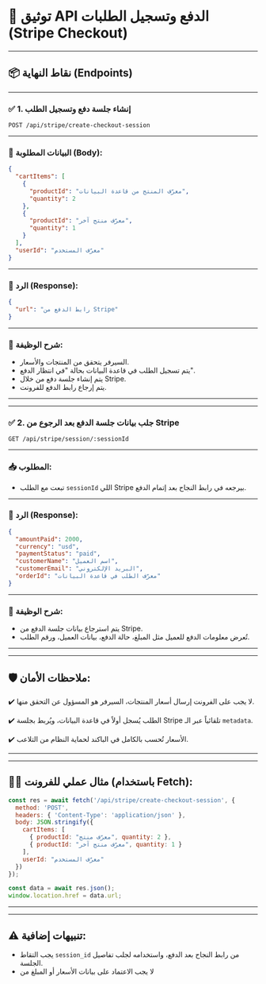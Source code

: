 # 🛒 توثيق API الدفع وتسجيل الطلبات (Stripe Checkout)

---

## 📦 نقاط النهاية (Endpoints)

---

### ✅ 1. إنشاء جلسة دفع وتسجيل الطلب

`POST /api/stripe/create-checkout-session`

---

### 🔧 البيانات المطلوبة (Body):

```json
{
  "cartItems": [
    {
      "productId": "معرّف المنتج من قاعدة البيانات",
      "quantity": 2
    },
    {
      "productId": "معرّف منتج آخر",
      "quantity": 1
    }
  ],
  "userId": "معرّف المستخدم"
}
```

---

### 🔄 الرد (Response):

```json
{
  "url": "رابط الدفع من Stripe"
}
```

---

### 📖 شرح الوظيفة:

* السيرفر يتحقق من المنتجات والأسعار.
* يتم تسجيل الطلب في قاعدة البيانات بحالة "في انتظار الدفع".
* يتم إنشاء جلسة دفع من خلال Stripe.
* يتم إرجاع رابط الدفع للفرونت.

---

---

### ✅ 2. جلب بيانات جلسة الدفع بعد الرجوع من Stripe

`GET /api/stripe/session/:sessionId`

---

### 📥 المطلوب:

* تبعت مع الطلب `sessionId` اللي Stripe بيرجعه في رابط النجاح بعد إتمام الدفع.

---

### 🔄 الرد (Response):

```json
{
  "amountPaid": 2000,
  "currency": "usd",
  "paymentStatus": "paid",
  "customerName": "اسم العميل",
  "customerEmail": "البريد الإلكتروني",
  "orderId": "معرّف الطلب في قاعدة البيانات"
}
```

---

### 📖 شرح الوظيفة:

* يتم استرجاع بيانات جلسة الدفع من Stripe.
* تُعرض معلومات الدفع للعميل مثل المبلغ، حالة الدفع، بيانات العميل، ورقم الطلب.

---

---

## 🛡️ ملاحظات الأمان:

✔️ لا يجب على الفرونت إرسال أسعار المنتجات، السيرفر هو المسؤول عن التحقق منها.

✔️ الطلب يُسجل أولاً في قاعدة البيانات، ويُربط بجلسة Stripe تلقائياً عبر الـ `metadata`.

✔️ الأسعار تُحسب بالكامل في الباكند لحماية النظام من التلاعب.

---

---

## 🧑‍💻 مثال عملي للفرونت (باستخدام Fetch):

```js
const res = await fetch('/api/stripe/create-checkout-session', {
  method: 'POST',
  headers: { 'Content-Type': 'application/json' },
  body: JSON.stringify({
    cartItems: [
      { productId: "معرّف منتج", quantity: 2 },
      { productId: "معرّف منتج آخر", quantity: 1 }
    ],
    userId: "معرّف المستخدم"
  })
});

const data = await res.json();
window.location.href = data.url;
```

---

---

## ⚠️ تنبيهات إضافية:

* يجب التقاط `session_id` من رابط النجاح بعد الدفع، واستخدامه لجلب تفاصيل الجلسة.
* لا يجب الاعتماد على بيانات الأسعار أو المبلغ من
